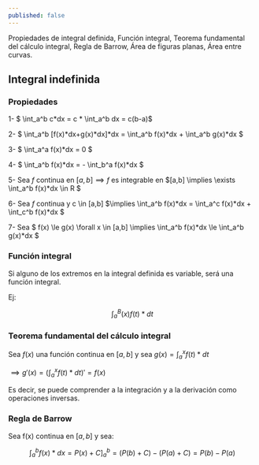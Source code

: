 ```yaml
---
published: false
---
```

Propiedades de integral definida, Función integral, Teorema fundamental del cálculo integral, Regla de Barrow, Área de figuras planas, Área entre curvas.

## Integral indefinida

### Propiedades

1- $ \int_a^b c*dx = c * \int_a^b dx = c(b-a)$

2- $ \int_a^b [f(x)*dx+g(x)*dx]*dx = \int_a^b f(x)*dx + \int_a^b g(x)*dx $

3- $ \int_a^a f(x)*dx = 0 $

4- $ \int_a^b f(x)*dx = - \int_b^a f(x)*dx $

5- Sea $f$ continua en $[a,b] \implies f$ es integrable en $[a,b] \implies \exists \int_a^b f(x)*dx \in R $

6- Sea $f$ continua y c \in [a,b] $\implies \int_a^b f(x)*dx = \int_a^c f(x)*dx + \int_c^b f(x)*dx $

7- Sea $ f(x) \le g(x) \forall x \in [a,b] \implies \int_a^b f(x)*dx \le \int_a^b g(x)*dx $

### Función integral

Si alguno de los extremos en la integral definida es variable, será una función integral.

Ej:

$$ \int_a^B(x) f(t)*dt $$

### Teorema fundamental del cálculo integral

Sea $f(x)$ una función continua en $[a,b]$ y sea $g(x) = \int_a^x f(t)*dt$

$\implies g'(x)=(\int_a^x f(t)*dt)'=f(x)$

Es decir, se puede comprender a la integración y a la derivación como operaciones inversas.

### Regla de Barrow

Sea f(x) continua en $[a,b]$ y sea:

$$ \int_a^b f(x)*dx = P(x)+C \biggr ]_a^b = (P(b)+C)-(P(a)+C) = P(b)-P(a) $$
